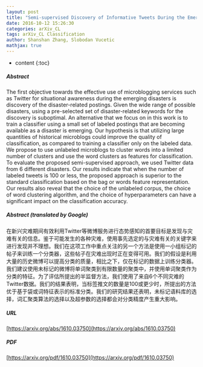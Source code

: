 ```yaml
---
layout: post
title: "Semi-supervised Discovery of Informative Tweets During the Emerging Disasters"
date: 2016-10-12 15:26:30
categories: arXiv_CL
tags: arXiv_CL Classification
author: Shanshan Zhang, Slobodan Vucetic
mathjax: true
---
```


* content
{:toc}

##### Abstract
The first objective towards the effective use of microblogging services such as Twitter for situational awareness during the emerging disasters is discovery of the disaster-related postings. Given the wide range of possible disasters, using a pre-selected set of disaster-related keywords for the discovery is suboptimal. An alternative that we focus on in this work is to train a classifier using a small set of labeled postings that are becoming available as a disaster is emerging. Our hypothesis is that utilizing large quantities of historical microblogs could improve the quality of classification, as compared to training a classifier only on the labeled data. We propose to use unlabeled microblogs to cluster words into a limited number of clusters and use the word clusters as features for classification. To evaluate the proposed semi-supervised approach, we used Twitter data from 6 different disasters. Our results indicate that when the number of labeled tweets is 100 or less, the proposed approach is superior to the standard classification based on the bag or words feature representation. Our results also reveal that the choice of the unlabeled corpus, the choice of word clustering algorithm, and the choice of hyperparameters can have a significant impact on the classification accuracy.

##### Abstract (translated by Google)
在新兴灾难期间有效利用Twitter等微博服务进行态势感知的首要目标是发现与灾难有关的信息。鉴于可能发生的各种灾难，使用事先选定的与灾难有关的关键字来进行发现并不理想。我们在这项工作中重点关注的另一个方法是使用一小组标记的帖子来训练一个分类器，这些帖子在灾难出现时正在变得可用。我们的假设是利用大量的历史微博可以提高分类的质量，相比之下，仅在标记的数据上训练分类器。我们建议使用未标记的微博将单词聚类到有限数量的聚类中，并使用单词聚类作为分类的特征。为了评估所提出的半监督方法，我们使用了来自6个不同灾难的Twitter数据。我们的结果表明，当标签推文的数量是100或更少时，所提出的方法优于基于袋或词特征表示的标准分类。我们的研究结果还表明，未标记语料库的选择，词汇聚类算法的选择以及超参数的选择都会对分类精度产生重大影响。

##### URL
[https://arxiv.org/abs/1610.03750](https://arxiv.org/abs/1610.03750)

##### PDF
[https://arxiv.org/pdf/1610.03750](https://arxiv.org/pdf/1610.03750)

